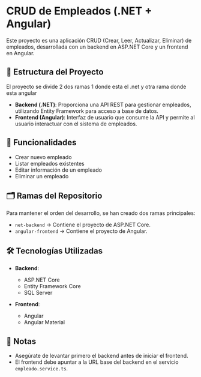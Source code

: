 # CRUD de Empleados (.NET + Angular)

Este proyecto es una aplicación CRUD (Crear, Leer, Actualizar, Eliminar) de empleados, desarrollada con un backend en ASP.NET Core y un frontend en Angular.

## 🧩 Estructura del Proyecto

El proyecto se divide 2 dos ramas 1 donde esta el .net y otra rama donde esta angular

- **Backend (.NET)**: Proporciona una API REST para gestionar empleados, utilizando Entity Framework para acceso a base de datos.
- **Frontend (Angular)**: Interfaz de usuario que consume la API y permite al usuario interactuar con el sistema de empleados.

## 🚀 Funcionalidades

- Crear nuevo empleado
- Listar empleados existentes
- Editar información de un empleado
- Eliminar un empleado

## 🗂️ Ramas del Repositorio

Para mantener el orden del desarrollo, se han creado dos ramas principales:

- `net-backend` → Contiene el proyecto de ASP.NET Core.
- `angular-frontend` → Contiene el proyecto de Angular.

## 🛠️ Tecnologías Utilizadas

- **Backend**:
  - ASP.NET Core
  - Entity Framework Core
  - SQL Server

- **Frontend**:
  - Angular
  - Angular Material

## 📝 Notas

- Asegúrate de levantar primero el backend antes de iniciar el frontend.
- El frontend debe apuntar a la URL base del backend en el servicio `empleado.service.ts`.
